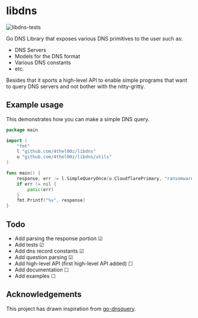 # libdns

![libdns-tests](https://github.com/4thel00z/libdns/workflows/Test/badge.svg)


Go DNS Library that exposes various DNS primitives to the user such as:

- DNS Servers
- Models for the DNS format
- Various DNS constants
- etc.

Besides that it sports a high-level API to enable simple programs that want to query DNS servers and not bother with the nitty-gritty.

## Example usage

This demonstrates how you can make a simple DNS query. 

```go
package main

import (
	"fmt"
	l "github.com/4thel00z/libdns"
	u "github.com/4thel00z/libdns/utils"
)

func main() {
	response, err := l.SimpleQueryOnce(u.CloudflarePrimary, "ransomware.host", u.A, u.InternetClass, 10)
	if err != nil {
		panic(err)
	}
	fmt.Printf("%v", response)
}
```

## Todo

* Add parsing the response portion ☑
* Add tests ☑
* Add dns record constants ☑
* Add question parsing  ☑
* Add high-level API (first high-level API added) ☐
* Add documentation ☐
* Add examples ☐

## Acknowledgements

This project has drawn inspiration from [go-dnsquery](https://github.com/vishen/go-dnsquery/).
